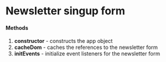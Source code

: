 # Newsletter singup form

#### Methods
1. **constructor** - constructs the app object
2. **cacheDom** - caches the references to the newsletter form
3. **initEvents** - initialize event listeners for the newsletter form